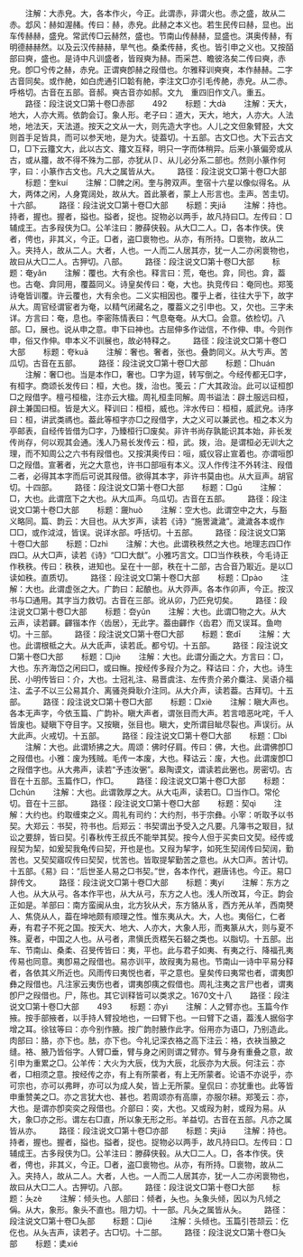 <!-- { "loadSidebar": true } -->
　　注解：大赤皃。大，各本作火，今正。此谓赤，非谓火也。赤之盛，故从二赤。邶风：赫如渥赭。传曰：赫，赤皃。此赫之本义也。若生民传曰赫，显也。出车传赫赫，盛皃。常武传□云赫然，盛也。节南山传赫赫，显盛也。淇奥传赫，有明德赫赫然。以及云汉传赫赫，旱气也。桑柔传赫，炙也。皆引申之义也。又按皕部曰奭，盛也。是诗中凡训盛者，皆叚奭为赫。而采芑、瞻彼洛矣二传曰奭，赤皃。卽□兮传之赫，赤皃。正谓奭卽赫之叚借也。尔雅释训奭奭，本作赫赫。二字古音同矣。或作赩，如白虎通引□韐有赩，李注文□亦引毛传赩，赤皃。从二赤。呼格切。古音在五部。音郝。奭古音亦如郝。文九　重四旧作文八。重五。
　　路径：段注说文□第十卷□赤部
　　492
　　标题：大dà
　　注解：天大，地大，人亦大焉。依韵会订。象人形。老子曰：道大，天大，地大，人亦大。人法地，地法天，天法道。按天之文从一大，则先造大字也。人儿之文但象臂胫，大文则首手足皆具，而可以参天地，是为大。徒葢切。十五部。古文□也。大下云古文□，□下云籒文大，此以古文、籒文互释，明只一字而体稍异。后来小篆偏旁或从古，或从籒，故不得不殊为二部，亦犹从卩、从儿必分系二部也。然则小篆作何字，曰：小篆作古文也。凡大之属皆从大。
　　路径：段注说文□第十卷□大部
　　标题：奎kuí
　　注解：□髀之闲。奎与胯双声。奎宿十六星以像似得名。从大，两体之闲，人身寛阔处，故从大。首此篆者，蒙上人形言也。圭声。苦圭切。十六部。
　　路径：段注说文□第十卷□大部
　　标题：夹jiā
　　注解：持也。持者，握也。握者，搤也。搤者，捉也。捉物必以两手，故凡持曰□。左传曰：□辅成王。古多叚侠为□。公羊注曰：滕薛侠毂。从大□二人。□，各本作侠。侠者，俜也，非其义，今正。□者，盗□褱物也。从亦，有所持。□褱物，故从二入。夹持人，故从二人。大者，人也。一人而二人居其亦，犹一人二亦闲褱物也，故曰从大□二人。古狎切。八部。
　　路径：段注说文□第十卷□大部
　　标题：奄yǎn
　　注解：覆也。大有余也。释言曰：荒，奄也。弇，同也。弇，葢也。古奄、弇同用，覆葢同义。诗皇矣传曰：奄，大也。执竞传曰：奄同也。郑笺诗奄皆训覆。许云覆也，大有余也。二义实相因也。覆乎上者，往往大乎下，故字从大。周官经谓宦者为奄，以精气闭藏名之，覆葢义之引申也。又，欠也。三字未详。方言曰：奄，息也。李密陈情表曰：气息奄奄。从大□。会意。依检切。八部。□，展也。说从申之意。申下曰神也。古屈伸多作诎信，不作伸、申。今则作申，俗又作伸。申本义不训展也，故必特释之。
　　路径：段注说文□第十卷□大部
　　标题：夸kuā
　　注解：奢也。奢者，张也。叠韵同义。从大亐声。苦瓜切。古音在五部。
　　路径：段注说文□第十卷□大部
　　标题：□huán
　　注解：奢□也。当是本作□，奢也。□字为逗，转写倒之。今经传都无□字，有桓字。商颂长发传曰：桓，大也。拨，治也。笺云：广大其政治。此可以证桓卽□之叚借字。檀弓桓楹，注亦云大楹。周礼桓圭同解。周书谥法：辟土服远曰桓，辟土兼国曰桓。皆是大义。释训曰：桓桓，威也。泮水传曰：桓桓，威武皃。诗序曰：桓，讲武类禡也。葢此等桓字亦□之叚借字，大之义可以兼武也。桓之本义为亭邮表，自经传皆借为□字，乃臻桓行□废矣。非许书尚存孰能识其本始，非长发传尚存，何以观其会通。浅人乃易长发传云：桓，武。拨，治。是谓桓必无训大之理，而不知周公之六书有叚借也。又按淇奥传曰：咺，威仪容止宣着也。亦谓咺卽□之叚借。宣著者，光之大意也，许书口部咺有本义。汉人作传注不外转注、叚借二者，必得其本字而后可说其叚借。欲得其本字，非许书莫由也。从大亘声。胡官切。十四部。
　　路径：段注说文□第十卷□大部
　　标题：□ɡū
　　注解：□，大也。此谓窊下之大也。从大瓜声。乌瓜切。古音在五部。
　　路径：段注说文□第十卷□大部
　　标题：奯huò
　　注解：空大也。此谓空中之大，与豁义略同。篇、韵云：大目也。从大岁声，读若《诗》“施罟濊濊”。濊濊各本或作□□，或作泧泧，皆误。说详水部。呼括切。十五部。
　　路径：段注说文□第十卷□大部
　　标题：□zhì
　　注解：大也。此谓秩秩然之大也。地理志四□作四□。从大□声，读若《诗》“□□大猷”。小雅巧言文。□□当作秩秩，今毛诗正作秩秩。传曰：秩秩，进知也。呈在十一部，秩在十二部，古合音乃冣近。是以□读如秩。直质切。
　　路径：段注说文□第十卷□大部
　　标题：□pào
　　注解：大也。此谓虚张之大。广韵曰：起酿也。从大丣声。各本作卯声，今正。按汉书与□通用。其字当力救切。古音在三部。讹从卯，乃匹皃切矣。
　　路径：段注说文□第十卷□大部
　　标题：夽yǔn
　　注解：大也。此谓□物之大。从大云声，读若齳。齳锴本作〈齿居〉，无此字。葢由齳作〈齿君〉而又误耳。鱼吻切。十三部。
　　路径：段注说文□第十卷□大部
　　标题：奃dī
　　注解：大也。此谓根柢之大。从大氐声，读若氐。都兮切。十五部。
　　路径：段注说文□第十卷□大部
　　标题：□jiè
　　注解：大也。此谓分画之大。方言曰：□，大也。东齐海岱之闲曰□，或曰幠。按经传多叚介为之。释诂曰：介，大也。诗生民、小明传皆曰：介，大也。士冠礼注、易晋虞注、左传贵介弟介麋注、吴语介福注、孟子不以三公易其介、离骚尧舜耿介注同。从大介声，读若葢。古拜切。十五部。
　　路径：段注说文□第十卷□大部
　　标题：□xiè
　　注解：瞋大声也。各本无声字，今依玉篇、广韵补。瞋大声者，谓张目而大声。若言喑恶叱咤，千人皆废也。疑瞋下夺目字。又按瞋，张目也。瞋大，史所谓目眦尽裂也。声误衍。从大此声。火戒切。十五部。
　　路径：段注说文□第十卷□大部
　　标题：□bì
　　注解：大也。此谓矫拂之大。周颂：佛时仔肩。传曰：佛，大也。此谓佛卽□之叚借也。小雅：废为残贼。毛传一本废，大也。释诂云：废，大也。此谓废卽□之叚借字也。从大弗声，读若“予违汝弻”。皋陶谟文，谓读若此弻也。房密切。古音在十五部。玉篇作□，作□。
　　路径：段注说文□第十卷□大部
　　标题：□chún
　　注解：大也。此谓敦厚之大。从大屯声，读若□。□当作□。常伦切。音在十三部。
　　路径：段注说文□第十卷□大部
　　标题：契qì
　　注解：大约也。约取缠束之义。周礼有司约：大约剂，书于宗彝。小宰：听取予以书契。大郑云：书契，符书也。后郑云：书契谓出予受入之凡要。凡簿书之冣目，狱讼之要辞，皆曰契。引春秋传王叔氏不能举其契。按今人但于买卖曰文契。经传或叚契为栔，如爰契我龟传曰契，开也是也。又叚为挈字，如死生契阔传曰契阔，勤苦也。又契契寤叹传曰契契，忧苦也。皆取提挈勤苦之意也。从大□声。苦计切。十五部。《易》曰：“后世圣人易之□书契。”世，各本作代，避唐讳也。今正。易□辞传文。
　　路径：段注说文□第十卷□大部
　　标题：夷yí
　　注解：东方之人也。从大从弓。各本作平也，从大从弓，东方之人也。浅人所改耳，今正。韵会正如是。羊部曰：南方蛮闽从虫，北方狄从犬，东方貉从豸，西方羌从羊，西南僰人、焦侥从人，葢在坤地颇有顺理之性。惟东夷从大。大，人也。夷俗仁，仁者寿，有君子不死之国。按天大、地大、人亦大，大象人形，而夷篆从大，则与夏不殊。夏者，中国之人也。从弓者，肃愼氏贡楛矢石砮之类也。以脂切。十五部。出车、节南山、桑柔、召旻传皆曰：夷，平也。此与君子如夷、有夷之行、降福孔夷传易也同意。夷卽易之叚借也。易亦训平，故叚夷为易也。节南山一诗中平易分释者，各依其义所近也。风雨传曰夷悦也者，平之意也。皇矣传曰夷常也者，谓夷卽彝之叚借也。凡注家云夷伤也者，谓夷卽痍之假借也。周礼注夷之言尸也者，谓夷卽尸之叚借也。尸，陈也。其它训释皆可以类求之。1670文十八
　　路径：段注说文□第十卷□大部
　　493
　　标题：亦yì
　　注解：人之臂亦也。玉篇今作掖。按手部掖者，以手持人臂投地也，一曰臂下也。一曰臂下之语，葢浅人据俗字增之耳。徐铉等曰：亦今别作腋。按广韵肘腋作此字。俗用亦为语□，乃别造此。肉部曰：胳，亦下也。胠，亦下也。今礼记深衣袼之高下注云：袼，衣袂当腋之缝。袼、腋乃皆俗字。人臂□垂，臂与身之闲则谓之臂亦。臂与身有重叠之意，故引申为重累之□。公羊传：大火为大辰，伐为大辰，北辰亦为大辰。何注云：亦者，□相须之意。按经传之亦，有上有所蒙者，有上无所蒙者。论语不亦说乎，亦可宗也，亦可以弗畔，亦可以为成人矣，皆上无所蒙。皇侃曰：亦犹重也。此等皆申重赞美之□。亦之言犹大也、甚也。若周颂亦有高廪，亦服尔耕。郑笺云：亦，大也。是谓亦卽奕奕之叚借也。介部曰：奕，大也。又或叚为射，或叚为易。从大，象□亦之形。谓左右□直，所以象无形之形。羊益切。古音在五部。凡亦之属皆从亦。
　　路径：段注说文□第十卷□亦部
　　标题：夹jiā
　　注解：持也。持者，握也。握者，搤也。搤者，捉也。捉物必以两手，故凡持曰□。左传曰：□辅成王。古多叚侠为□。公羊注曰：滕薛侠毂。从大□二人。□，各本作侠。侠者，俜也，非其义，今正。□者，盗□褱物也。从亦，有所持。□褱物，故从二入。夹持人，故从二人。大者，人也。一人而二人居其亦，犹一人二亦闲褱物也，故曰从大□二人。古狎切。八部。
　　路径：段注说文□第十卷□大部
　　标题：夨zè
　　注解：倾头也。人部曰：倾者，夨也。夨象头倾，因以为凡倾之偁。从大，象形。象头不直也。阻力切。十一部。凡夨之属皆从夨。
　　路径：段注说文□第十卷□夨部
　　标题：□jié
　　注解：头倾也。玉篇引苍颉云：仡仡也。从夨吉声，读若孑。古□切。十二部。
　　路径：段注说文□第十卷□夨部
　　标题：奊xié
